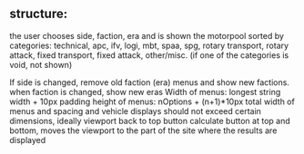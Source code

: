## structure:
the user chooses side, faction, era and is shown the motorpool sorted by categories: technical, apc, ifv, logi, mbt, spaa, spg, rotary transport, rotary attack, fixed transport, fixed attack, other/misc. (if one of the categories is void, not shown)

If side is changed, remove old faction (era) menus and show new factions.
when faction is changed, show new eras
Width of menus: longest string width + 10px padding
height of menus: nOptions + (n+1)*10px
total width of menus and spacing and vehicle displays should not exceed certain dimensions, ideally viewport
back to top button
calculate button at top and bottom, moves the viewport to the part of the site where the results are displayed